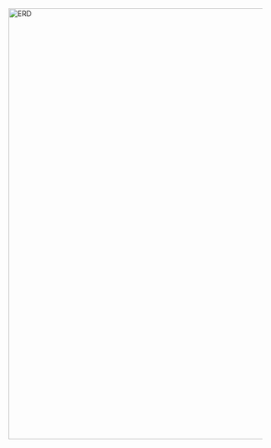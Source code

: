 <img width="856" alt="ERD" src="https://github.com/user-attachments/assets/2c179e65-8522-4150-8381-9490aa672db5">
